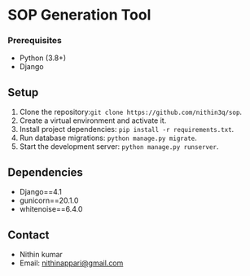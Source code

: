 # SOP Generation Tool

### Prerequisites

- Python (3.8+)
- Django

## Setup

1. Clone the repository:`git clone https://github.com/nithin3q/sop`.
2. Create a virtual environment and activate it.
3. Install project dependencies: `pip install -r requirements.txt`.
4. Run database migrations: `python manage.py migrate`.
5. Start the development server: `python manage.py runserver`.


## Dependencies

- Django==4.1
- gunicorn==20.1.0
- whitenoise==6.4.0



## Contact

- Nithin kumar
- Email: nithinappari@gmail.com

